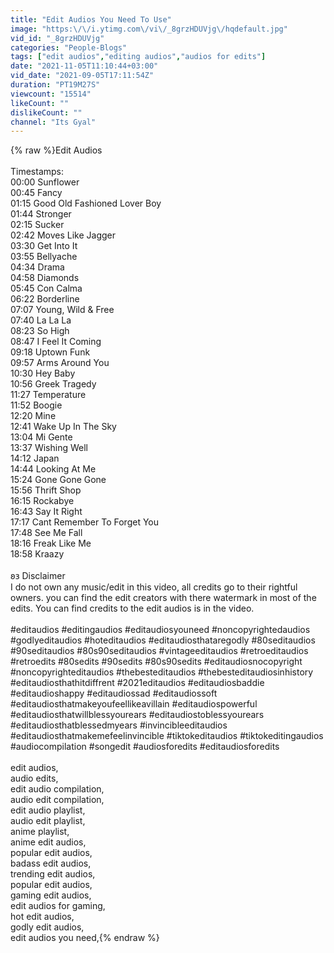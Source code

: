 ```yaml
---
title: "Edit Audios You Need To Use"
image: "https:\/\/i.ytimg.com\/vi\/_8grzHDUVjg\/hqdefault.jpg"
vid_id: "_8grzHDUVjg"
categories: "People-Blogs"
tags: ["edit audios","editing audios","audios for edits"]
date: "2021-11-05T11:10:44+03:00"
vid_date: "2021-09-05T17:11:54Z"
duration: "PT19M27S"
viewcount: "15514"
likeCount: ""
dislikeCount: ""
channel: "Its Gyal"
---
```

{% raw %}Edit Audios<br /><br />Timestamps:<br />00:00 Sunflower<br />00:45 Fancy<br />01:15 Good Old Fashioned Lover Boy<br />01:44 Stronger<br />02:15 Sucker<br />02:42 Moves Like Jagger<br />03:30 Get Into It<br />03:55 Bellyache<br />04:34 Drama<br />04:58 Diamonds<br />05:45 Con Calma<br />06:22 Borderline<br />07:07 Young, Wild &amp; Free<br />07:40 La La La<br />08:23 So High<br />08:47 I Feel It Coming<br />09:18 Uptown Funk<br />09:57 Arms Around You<br />10:30 Hey Baby<br />10:56 Greek Tragedy<br />11:27 Temperature<br />11:52 Boogie<br />12:20 Mine<br />12:41 Wake Up In The Sky<br />13:04 Mi Gente<br />13:37 Wishing Well<br />14:12 Japan<br />14:44 Looking At Me<br />15:24 Gone Gone Gone<br />15:56 Thrift Shop<br />16:15 Rockabye<br />16:43 Say It Right<br />17:17 Cant Remember To Forget You<br />17:48 See Me Fall<br />18:16 Freak Like Me<br />18:58 Kraazy<br /><br />𐐪𐑂 Disclaimer <br />I do not own any music/edit in this video, all credits go to their rightful owners. you can find the edit creators with there watermark in most of the edits. You can find credits to the edit audios is in the video.<br /><br />#editaudios #editingaudios #editaudiosyouneed #noncopyrightedaudios #godlyeditaudios #hoteditaudios #editaudiosthataregodly #80seditaudios #90seditaudios #80s90seditaudios #vintageeditaudios #retroeditaudios #retroedits #80sedits #90sedits #80s90sedits #editaudiosnocopyright #noncopyrighteditaudios #thebesteditaudios #thebesteditaudiosinhistory #editaudiosthathitdiffrent #2021editaudios #editaudiosbaddie #editaudioshappy #editaudiossad #editaudiossoft #editaudiosthatmakeyoufeellikeavillain #editaudiospowerful #editaudiosthatwillblessyourears #editaudiostoblessyourears #editaudiosthatblessedmyears #invincibleeditaudios #editaudiosthatmakemefeelinvincible #tiktokeditaudios #tiktokeditingaudios #audiocompilation #songedit #audiosforedits #editaudiosforedits<br /><br />edit audios, <br />audio edits, <br />edit audio compilation, <br />audio edit compilation, <br />edit audio playlist, <br />audio edit playlist, <br />anime playlist, <br />anime edit audios, <br />popular edit audios, <br />badass edit audios, <br />trending edit audios, <br />popular edit audios,<br />gaming edit audios, <br />edit audios for gaming,<br />hot edit audios,<br />godly edit audios,<br />edit audios you need,{% endraw %}
